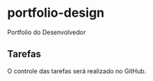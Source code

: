 # portfolio-design
Portfolio do Desenvolvedor


## Tarefas

O controle das tarefas será realizado no GitHub.